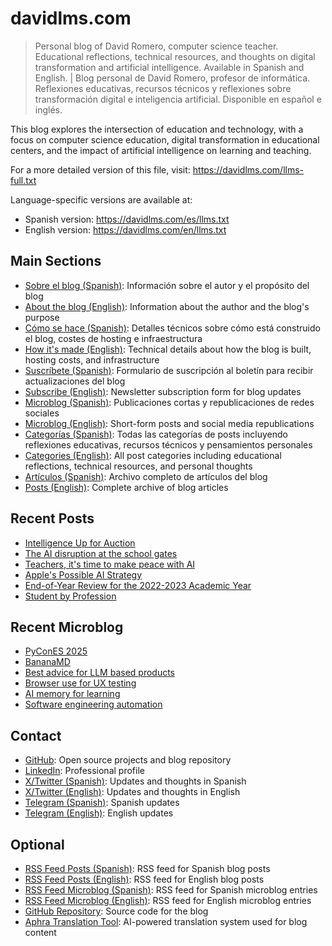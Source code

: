 # davidlms.com

> Personal blog of David Romero, computer science teacher. Educational reflections, technical resources, and thoughts on digital transformation and artificial intelligence. Available in Spanish and English. | Blog personal de David Romero, profesor de informática. Reflexiones educativas, recursos técnicos y reflexiones sobre transformación digital e inteligencia artificial. Disponible en español e inglés.

This blog explores the intersection of education and technology, with a focus on computer science education, digital transformation in educational centers, and the impact of artificial intelligence on learning and teaching.

For a more detailed version of this file, visit: https://davidlms.com/llms-full.txt

Language-specific versions are available at:
- Spanish version: https://davidlms.com/es/llms.txt
- English version: https://davidlms.com/en/llms.txt

## Main Sections

- [Sobre el blog (Spanish)](https://davidlms.com/es/sobre-el-blog.md): Información sobre el autor y el propósito del blog
- [About the blog (English)](https://davidlms.com/en/sobre-el-blog.md): Information about the author and the blog's purpose
- [Cómo se hace (Spanish)](https://davidlms.com/es/como-se-hace.md): Detalles técnicos sobre cómo está construido el blog, costes de hosting e infraestructura
- [How it's made (English)](https://davidlms.com/en/como-se-hace.md): Technical details about how the blog is built, hosting costs, and infrastructure
- [Suscríbete (Spanish)](https://davidlms.com/es/suscribete.md): Formulario de suscripción al boletín para recibir actualizaciones del blog
- [Subscribe (English)](https://davidlms.com/en/suscribete.md): Newsletter subscription form for blog updates
- [Microblog (Spanish)](https://davidlms.com/es/micro/): Publicaciones cortas y republicaciones de redes sociales
- [Microblog (English)](https://davidlms.com/en/micro/): Short-form posts and social media republications
- [Categorías (Spanish)](https://davidlms.com/es/categories/): Todas las categorías de posts incluyendo reflexiones educativas, recursos técnicos y pensamientos personales
- [Categories (English)](https://davidlms.com/en/categories/): All post categories including educational reflections, technical resources, and personal thoughts
- [Artículos (Spanish)](https://davidlms.com/es/posts/): Archivo completo de artículos del blog
- [Posts (English)](https://davidlms.com/en/posts/): Complete archive of blog articles

## Recent Posts

- [Intelligence Up for Auction](https://davidlms.com/en/posts/se-subasta-inteligencia.md)
- [The AI disruption at the school gates](https://davidlms.com/en/posts/la-disrupci%C3%B3n-de-la-ia-a-las-puertas-de-la-escuela.md)
- [Teachers, it's time to make peace with AI](https://davidlms.com/en/posts/docentes-enfundad-vuestras-armas-contra-la-ia.md)
- [Apple's Possible AI Strategy](https://davidlms.com/en/posts/la-posible-estrategia-de-apple-respecto-a-la-ia.md)
- [End-of-Year Review for the 2022-2023 Academic Year](https://davidlms.com/en/posts/postmortem-del-curso-2022-2023.md)
- [Student by Profession](https://davidlms.com/en/posts/de-profesi%C3%B3n-estudiante.md)


## Recent Microblog

- [PyConES 2025](https://davidlms.com/es/micro/19092025.md)
- [BananaMD](https://davidlms.com/en/micro/07092025.md)
- [Best advice for LLM based products](https://davidlms.com/en/micro/10082025.md)
- [Browser use for UX testing](https://davidlms.com/en/micro/30072025.md)
- [AI memory for learning](https://davidlms.com/en/micro/25052025.md)
- [Software engineering automation](https://davidlms.com/en/micro/18052025.md)


## Contact

- [GitHub](https://github.com/DavidLMS): Open source projects and blog repository
- [LinkedIn](https://www.linkedin.com/in/david-romero-santos): Professional profile
- [X/Twitter (Spanish)](https://x.com/davidlmsES): Updates and thoughts in Spanish
- [X/Twitter (English)](https://x.com/davidlmsEN): Updates and thoughts in English
- [Telegram (Spanish)](https://t.me/davidlmscom): Spanish updates
- [Telegram (English)](https://t.me/davidlmsEN): English updates

## Optional

- [RSS Feed Posts (Spanish)](https://davidlms.com/es/index.xml): RSS feed for Spanish blog posts
- [RSS Feed Posts (English)](https://davidlms.com/en/index.xml): RSS feed for English blog posts
- [RSS Feed Microblog (Spanish)](https://davidlms.com/es/micro/index.xml): RSS feed for Spanish microblog entries
- [RSS Feed Microblog (English)](https://davidlms.com/en/micro/index.xml): RSS feed for English microblog entries
- [GitHub Repository](https://github.com/DavidLMS/davidlms.com): Source code for the blog
- [Aphra Translation Tool](https://github.com/DavidLMS/aphra): AI-powered translation system used for blog content